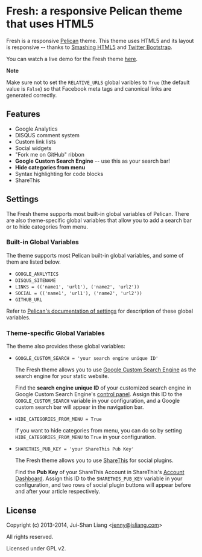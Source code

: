 # Fresh: a responsive Pelican theme that uses HTML5

Fresh is a responsive [Pelican](http://getpelican.com) theme.
This theme uses HTML5 and its layout is responsive -- thanks to [Smashing HTML5](http://coding.smashingmagazine.com/2009/08/04/designing-a-html-5-layout-from-scratch/) and [Twitter Bootstrap](http://twitter.github.com/bootstrap/).

You can watch a live demo for the Fresh theme [here](http://jsliang.com/pelican-fresh-demo/blog/).

**Note**

Make sure not to set the ``RELATIVE_URLS`` global varibles to `True` (the default value is `False`) so that Facebook meta tags and canonical links are generated correctly.

## Features

*   Google Analytics
*   DISQUS comment system
*   Custom link lists
*   Social widgets
*   "Fork me on GitHub" ribbon
*   **Google Custom Search Engine** -- use this as your search bar!
*   **Hide categories from menu**
*   Syntax highlighting for code blocks
*   ShareThis

## Settings

The Fresh theme supports most built-in global variables of Pelican. There are also theme-specific global variables that allow you to add a search bar or to hide categories from menu.

### Built-in Global Variables

The theme supports most Pelican built-in global variables, and some of them are listed below.

*   `GOOGLE_ANALYTICS`
*   `DISQUS_SITENAME`
*   `LINKS = (('name1', 'url1'), ('name2', 'url2'))`
*   `SOCIAL = (('name1', 'url1'), ('name2', 'url2'))`
*   `GITHUB_URL`

Refer to [Pelican's documentation of settings](http://docs.getpelican.com/en/latest/settings.html) for description of these global variables.

### Theme-specific Global Variables

The theme also provides these global variables:

*   `GOOGLE_CUSTOM_SEARCH = 'your search engine unique ID'`

    The Fresh theme allows you to use [Google Custom Search Engine](http://www.google.com/cse/) as the search engine for your static website.

    Find the **search engine unique ID** of your customized search engine in Google Custom Search Engine's [control panel](http://www.google.com/cse/manage/all).
    Assign this ID to the `GOOGLE_CUSTOM_SEARCH` variable in your configuration, and a Google custom search bar will appear in the navigation bar.

*   `HIDE_CATEGORIES_FROM_MENU = True`

    If you want to hide categories from menu, you can do so by setting `HIDE_CATEGORIES_FROM_MENU` to `True` in your configuration.

*   `SHARETHIS_PUB_KEY = 'your ShareThis Pub Key'`

    The Fresh theme allows you to use [ShareThis](http://www.sharethis.com/) for social plugins.

    Find the **Pub Key** of your ShareThis Account in ShareThis's [Account Dashboard](http://www.sharethis.com/account/). Assign this ID to the `SHARETHIS_PUB_KEY` variable in your configuration, and two rows of social plugin buttons will appear before and after your article respectively.


## License

Copyright (c) 2013-2014, Jui-Shan Liang &lt;jenny@jsliang.com&gt;

All rights reserved.

Licensed under GPL v2.

